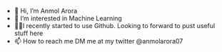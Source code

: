 - 👋 Hi, I’m Anmol Arora
- 👀 I’m interested in Machine Learning
- ✌🏻I recently started to use Github. Looking to forward to pust useful stuff here
- 📫 How to reach me DM me at my twitter @anmolarora07

<!---
anmol-arora07/anmol-arora07 is a ✨ special ✨ repository because its `README.md` (this file) appears on your GitHub profile.
You can click the Preview link to take a look at your changes.
--->
